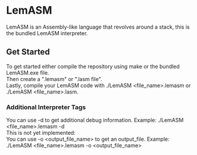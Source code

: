 # LemASM
LemASM is an Assembly-like language that revolves around a stack, this is the bundled LemASM interpreter.

## Get Started
To get started either compile the repository using make or the bundled LemASM.exe file.<br>
Then create a ".lemasm" or ".lasm file".<br>
Lastly, compile your LemASM code with ./LemASM <file_name>.lemasm or ./LemASM <file_name>.lasm.

### Additional Interpreter Tags
You can use -d to get additional debug information. Example:  ./LemASM <file_name>.lemasm -d<br>
This is not yet implemented:<br>
You can use -o <output_file_name> to get an output_file. Example: ./LemASM <file_name>.lemasm -o <output_file_name>
